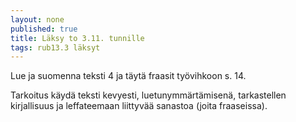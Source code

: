 ```yaml
---
layout: none
published: true
title: Läksy to 3.11. tunnille
tags: rub13.3 läksyt
---
```

Lue ja suomenna teksti 4 ja täytä fraasit työvihkoon s. 14.

Tarkoitus käydä teksti kevyesti, luetunymmärtämisenä, tarkastellen kirjallisuus ja leffateemaan liittyvää sanastoa (joita fraaseissa).